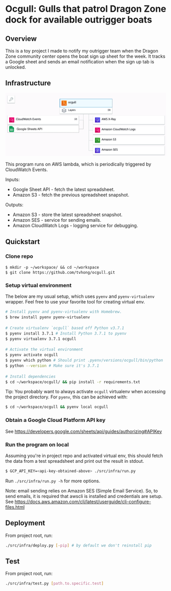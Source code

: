 Ocgull: Gulls that patrol Dragon Zone dock for available outrigger boats
===

Overview
---
This is a toy project I made to notify my outrigger team when the Dragon Zone community center opens the boat sign up sheet for the week.
It tracks a Google sheet and sends an email notification when the sign up tab is unlocked.

Infrastructure
---
![text](docs/infrastructure_design.png)

This program runs on AWS lambda, which is periodically triggered by CloudWatch Events.

Inputs:
- Google Sheet API - fetch the latest spreadsheet.
- Amazon S3 - fetch the previous spreadsheet snapshot.

Outputs:
- Amazon S3 - store the latest spreadsheet snapshot.
- Amazon SES - service for sending emails.
- Amazon CloudWatch Logs - logging service for debugging.

Quickstart
---
### Clone repo
```
$ mkdir -p ~/workspace/ && cd ~/workspace
$ git clone https://github.com/tvhong/ocgull.git
```

### Setup virtual environment

The below are my usual setup, which uses `pyenv` and `pyenv-virtualenv` wrapper.
Feel free to use your favorite tool for creating virtual env.

```bash
# Install pyenv and pyenv-virtualenv with Homebrew.
$ brew install pyenv pyenv-virtualenv

# Create virtualenv `ocgull` based off Python v3.7.1
$ pyenv install 3.7.1 # Install Python 3.7.1 to pyenv
$ pyenv virtualenv 3.7.1 ocgull

# Activate the virtual environment
$ pyenv activate ocgull
$ pyenv which python # Should print .pyenv/versions/ocgull/bin/python
$ python --version # Make sure it's 3.7.1

# Install dependencies
$ cd ~/workspace/ocgull/ && pip install -r requirements.txt
```

Tip: You probably want to always activate `ocgull` virtualenv when accessing
the project directory. For `pyenv`, this can be achieved with:
```bash
$ cd ~/workspace/ocgull && pyenv local ocgull
```

### Obtain a Google Cloud Platform API key
See https://developers.google.com/sheets/api/guides/authorizing#APIKey

### Run the program on local
Assuming you're in project repo and activated virtual env, this should fetch
the data from a test spreadsheet and print out the result in stdout.
```bash
$ GCP_API_KEY=<api-key-obtained-above> ./src/infra/run.py
```

Run `./src/infra/run.py -h` for more options.

Note: email sending relies on Amazon SES (Simple Email Service). So, to send
emails, it is required that awscli is installed and credentials are setup.
See https://docs.aws.amazon.com/cli/latest/userguide/cli-configure-files.html

Deployment
---
From project root, run:
```bash
./src/infra/deploy.py [-pip] # by default we don't reinstall pip
```

Test
---
From project root, run:
```bash
./src/infra/test.py [path.to.specific.test]
```
